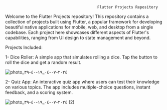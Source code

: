 
                                             Flutter Projects Repository



Welcome to the Flutter Projects repository! This repository contains a collection of projects built using Flutter, a popular framework for developing beautiful native applications for mobile, web, and desktop from a single codebase. Each project here showcases different aspects of Flutter's capabilities, ranging from UI design to state management and beyond.



Projects Included:

1- Dice Roller: A simple app that simulates rolling a dice. Tap the button to roll the dice and get a random result.


![photo_٢٠٢٤-٠٧-٠٤_١٩-٤٠-٣٩](https://github.com/AbdulRahmanSalaah/FlutterProjects/assets/117433975/f8ef5693-2560-4e8a-ae0e-ad75100df357)



2- Quiz App: An interactive quiz app where users can test their knowledge on various topics. The app includes multiple-choice questions, instant feedback, and a scoring system.



![photo_٢٠٢٤-٠٧-٠٤_١٩-٤٠-٣٩ (2)](https://github.com/AbdulRahmanSalaah/FlutterProjects/assets/117433975/3d22bc92-8545-411e-a225-f0dae674f732)
